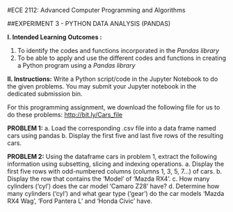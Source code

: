 #ECE 2112: Advanced Computer Programming and Algorithms 

##EXPERIMENT 3 - PYTHON DATA ANALYSIS (PANDAS)

**I. Intended Learning Outcomes :**
1. To identify the codes and functions incorporated in the *Pandas library*
2. To be able to apply and use the different codes and functions in creating a Python program using a *Pandas library*

**II. Instructions:**
Write a Python script/code in the Jupyter Notebook to do the given problems. You may submit your Jupyter notebook in the dedicated submission bin.

For this programming assignment, we download the following file for us to do these problems: http://bit.ly/Cars_file 

**PROBLEM 1:**
a. Load the corresponding .csv file into a data frame named cars using pandas
b. Display the first five and last five rows of the resulting cars.

**PROBLEM 2:**
Using the dataframe cars in problem 1, extract the following information using subsetting, slicing and indexing operations.
a. Display the first five rows with odd-numbered columns (columns 1, 3, 5, 7...) of cars.
b. Display the row that contains the ‘Model’ of ‘Mazda RX4’.
c. How many cylinders (‘cyl’) does the car model ‘Camaro Z28’ have?
d. Determine how many cylinders (‘cyl’) and what gear type (‘gear’) do the car models ‘Mazda RX4 Wag’, ‘Ford Pantera L’ and ‘Honda Civic’ have.



